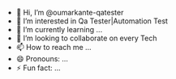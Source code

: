 - 👋 Hi, I’m @oumarkante-qatester
- 👀 I’m interested in Qa Tester|Automation Test
- 🌱 I’m currently learning ...
- 💞️ I’m looking to collaborate on every Tech
- 📫 How to reach me ...
- 😄 Pronouns: ...
- ⚡ Fun fact: ...

<!---
oumarkante-qatester/oumarkante-qatester is a ✨ special ✨ repository because its `README.md` (this file) appears on your GitHub profile.
You can click the Preview link to take a look at your changes.
--->
